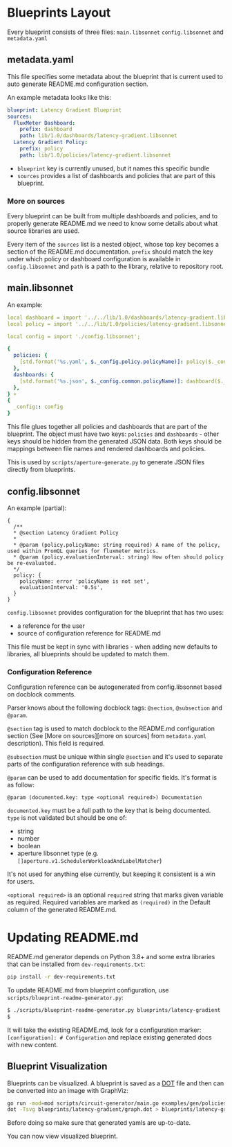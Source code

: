 # Blueprints Layout

Every blueprint consists of three files: `main.libsonnet` `config.libsonnet` and `metadata.yaml`

## metadata.yaml

This file specifies some metadata about the blueprint that is current used to auto generate README.md
configuration section.

An example metadata looks like this:

```yaml
blueprint: Latency Gradient Blueprint
sources:
  FluxMeter Dashboard:
    prefix: dashboard
    path: lib/1.0/dashboards/latency-gradient.libsonnet
  Latency Gradient Policy:
    prefix: policy
    path: lib/1.0/policies/latency-gradient.libsonnet
```

- `blueprint` key is currently unused, but it names this specific bundle
- `sources` provides a list of dashboards and policies that are part of this blueprint.

### More on sources

Every blueprint can be built from multiple dashboards and policies, and to properly
generate README.md we need to know some details about what source libraries are used.

Every item of the `sources` list is a nested object, whose top key becomes a section
of the README.md documentation. `prefix` should match the key under which policy or
dashboard configuration is available in `config.libsonnet` and `path` is a path to
the library, relative to repository root.

## main.libsonnet

An example:

```yaml
local dashboard = import '../../lib/1.0/dashboards/latency-gradient.libsonnet';
local policy = import '../../lib/1.0/policies/latency-gradient.libsonnet';

local config = import './config.libsonnet';

{
  policies: {
    [std.format('%s.yaml', $._config.policy.policyName)]: policy($._config.policy),
  },
  dashboards: {
    [std.format('%s.json', $._config.common.policyName)]: dashboard($._config.dashboard),
  },
} +
{
  _config:: config
}
```

This file glues together all policies and dashboards that are part of the blueprint.
The object must have two keys: `policies` and `dashboards` - other keys should be hidden
from the generated JSON data. Both keys should be mappings between file names and rendered
dashboards and policies.

This is used by `scripts/aperture-generate.py` to generate JSON files directly from blueprints.

## config.libsonnet

An example (partial):

```jsonnet
{
  /**
  * @section Latency Gradient Policy
  *
  * @param (policy.policyName: string required) A name of the policy, used within PromQL queries for fluxmeter metrics.
  * @param (policy.evaluationInterval: string) How often should policy be re-evaluated.
  */
  policy: {
    policyName: error 'policyName is not set',
    evaluationInterval: '0.5s',
  }
}
```

`config.libsonnet` provides configuration for the blueprint that has two uses:

- a reference for the user
- source of configuration reference for README.md

This file must be kept in sync with libraries - when adding new defaults to libraries, all blueprints
should be updated to match them.

### Configuration Reference

Configuration reference can be autogenerated from config.libsonnet based on docblock comments.

Parser knows about the following docblock tags: `@section`, `@subsection` and `@param`.

`@section` tag is used to match docblock to the README.md configuration section (See
[More on sources][more on sources] from `metadata.yaml` description). This field is
required.

`@subsection` must be unique within single `@section` and it's used to separate parts of the
configuration reference with sub headings.

`@param` can be used to add documentation for specific fields. It's format is as follow:

```
@param (documented.key: type <optional required>) Documentation
```

`documented.key` must be a full path to the key that is being documented.
`type` is not validated but should be one of:

- string
- number
- boolean
- aperture libsonnet type (e.g. `[]aperture.v1.SchedulerWorkloadAndLabelMatcher`)

It's not used for anything else currently, but keeping it consistent is a win for users.

`<optional required>` is an optional `required` string that marks given variable as required.
Required variables are marked as `(required)` in the Default column of the generated README.md.

# Updating README.md

README.md generator depends on Python 3.8+ and some extra libraries that can be installed
from `dev-requirements.txt`:

```sh
pip install -r dev-requirements.txt
```

To update README.md from blueprint configuration, use `scripts/blueprint-readme-generator.py`:

```sh
$ ./scripts/blueprint-readme-generator.py blueprints/latency-gradient
$
```

It will take the existing README.md, look for a configuration marker: `[configuration]: # Configuration`
and replace existing generated docs with new content.

## Blueprint Visualization

Blueprints can be visualized. A blueprint is saved as a [DOT](https://graphviz.org/doc/info/lang.html) file and then can be converted into an image with GraphViz:

```sh
go run -mod=mod scripts/circuit-generator/main.go examples/gen/policies/service1-latency-gradient.yaml blueprints/latency-gradient/graph.dot
dot -Tsvg blueprints/latency-gradient/graph.dot > blueprints/latency-gradient/graph.svg
```

Before doing so make sure that generated yamls are up-to-date.

You can now view visualized blueprint.
